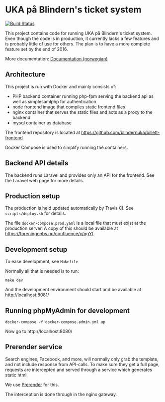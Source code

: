 # UKA på Blindern's ticket system

[![Build Status](https://travis-ci.org/blindernuka/billett.svg?branch=master)](https://travis-ci.org/blindernuka/billett)

This project contains code for running UKA på Blindern's ticket system.
Even though the code is in production, it currently lacks a few features
and is probably little of use for others. The plan is to have a more complete
feature set by the end of 2016.

More documentation: [Documentation (norwegian)](docs/index.md)

## Architecture

This project is run with Docker and mainly consists of:

* PHP backend container running php-fpm serving the backend api as well as simplesamlphp for authentication
* node frontend image that compiles static frontend files
* nginx container that serves the static files and acts as a proxy to the backend
* mysql container as database

The frontend repository is located at https://github.com/blindernuka/billett-frontend

Docker Compose is used to simplify running the containers.

## Backend API details

The backend runs Laravel and provides only an API for the frontend. See the
Laravel web page for more details.

## Production setup

The production is held updated automatically by Travis CI. See
`scripts/deploy.sh` for details.

The file `docker-compose.prod.yaml` is a local file that must exist
at the production server. A copy of this should be available at
https://foreningenbs.no/confluence/x/qgYf

## Development setup

To ease development, see `Makefile`

Normally all that is needed is to run:

`make dev`

And the development environment should start and be available
at http://localhost:8081/

## Running phpMyAdmin for development

`docker-compose -f docker-compose.admin.yml up`

Now go to http://localhost:8080/

## Prerender service

Search engines, Facebook, and more, will normally only grab the template, and not include response from API-calls. To make sure they get a full page, requests are intercepted and served through a service which generates static html.

We use [Prerender](https://prerender.io/) for this.

The interception is done through in the nginx gateway.
